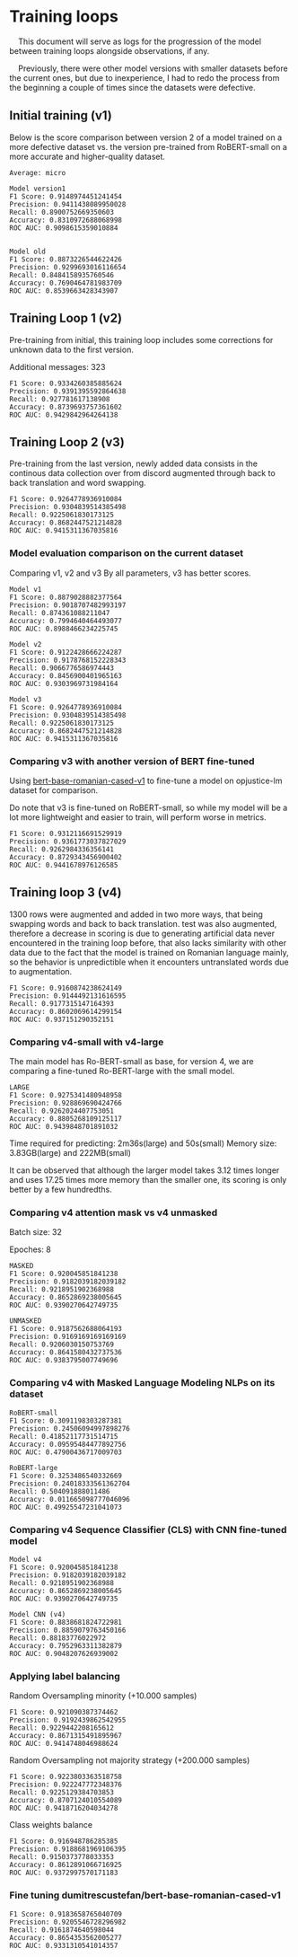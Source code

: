 
# Training loops

&nbsp;&nbsp;&nbsp;&nbsp;This document will serve as logs for the progression of the model between training loops alongside observations, if any.

&nbsp;&nbsp;&nbsp;&nbsp;Previously, there were other model versions with smaller datasets before the current ones, but due to inexperience, I had to redo the process from the beginning a couple of times since the datasets were defective.

## Initial training (v1)

Below is the score comparison between version 2 of a model trained on a more defective dataset vs. the version pre-trained from RoBERT-small on a more accurate and higher-quality dataset.

```
Average: micro

Model version1
F1 Score: 0.9148974451241454
Precision: 0.9411438089950028
Recall: 0.8900752669350603   
Accuracy: 0.8310972688068998 
ROC AUC: 0.9098615359010884  


Model old
F1 Score: 0.8873226544622426
Precision: 0.9299693016116654
Recall: 0.8484158935760546   
Accuracy: 0.7690464781983709
ROC AUC: 0.8539663428343907
```

## Training Loop 1 (v2)

Pre-training from initial, this training loop includes some corrections for unknown data to the first version.

Additional messages: 323

```
F1 Score: 0.9334260385885624
Precision: 0.9391395592864638
Recall: 0.927781617138908
Accuracy: 0.8739693757361602
ROC AUC: 0.9429842964264138
```

## Training Loop 2 (v3)

Pre-training from the last version, newly added data consists in the continous data collection over from discord augmented through back to back translation and word swapping.

```
F1 Score: 0.9264778936910084
Precision: 0.9304839514385498
Recall: 0.9225061830173125
Accuracy: 0.8682447521214828
ROC AUC: 0.9415311367035816
```

### Model evaluation comparison on the current dataset

Comparing v1, v2 and v3
By all parameters, v3 has better scores.

```
Model v1
F1 Score: 0.8879028882377564
Precision: 0.9018707482993197
Recall: 0.874361088211047    
Accuracy: 0.7994640464493077 
ROC AUC: 0.8988466234225745

Model v2
F1 Score: 0.9122428666224287
Precision: 0.9178768152228343
Recall: 0.9066776586974443   
Accuracy: 0.8456900401965163 
ROC AUC: 0.9303969731984164  

Model v3
F1 Score: 0.9264778936910084
Precision: 0.9304839514385498
Recall: 0.9225061830173125   
Accuracy: 0.8682447521214828 
ROC AUC: 0.9415311367035816
```

### Comparing v3 with another version of BERT fine-tuned
Using [bert-base-romanian-cased-v1](https://huggingface.co/dumitrescustefan/bert-base-romanian-cased-v1) to fine-tune a model on opjustice-lm dataset for comparison.

Do note that v3 is fine-tuned on RoBERT-small, so while my model will be a lot more lightweight and easier to train, will perform worse in metrics.

```
F1 Score: 0.9312116691529919
Precision: 0.9361773037827029
Recall: 0.9262984336356141
Accuracy: 0.8729343456900402
ROC AUC: 0.9441678976126585
```

## Training loop 3 (v4)
1300 rows were augmented and added in two more ways, that being swapping words and back to back translation.
test was also augmented, therefore a decrease in scoring is due to generating artificial data never encountered in the training loop before, that also lacks similarity with other data due to the fact that the model is trained on Romanian language mainly, so the behavior is unpredictible when it encounters untranslated words due to augmentation.

```
F1 Score: 0.9160874238624149
Precision: 0.9144492131616595
Recall: 0.9177315147164393
Accuracy: 0.8602069614299154
ROC AUC: 0.937151290352151
```

### Comparing v4-small with v4-large
The main model has Ro-BERT-small as base, for version 4, we are comparing a fine-tuned Ro-BERT-large with the small model.

```
LARGE
F1 Score: 0.9275341480948958
Precision: 0.928869690424766
Recall: 0.9262024407753051
Accuracy: 0.8805268109125117
ROC AUC: 0.9439848701891032
```

Time required for predicting: 2m36s(large) and 50s(small)
Memory size: 3.83GB(large) and 222MB(small)

It can be observed that although the larger model takes 3.12 times longer and uses 17.25 times more memory than the smaller one, its scoring is only better by a few hundredths.

### Comparing v4 attention mask vs v4 unmasked
Batch size: 32

Epoches: 8
```
MASKED
F1 Score: 0.920045851841238
Precision: 0.9182039182039182
Recall: 0.9218951902368988
Accuracy: 0.8652869238005645
ROC AUC: 0.9390270642749735

UNMASKED
F1 Score: 0.9187562688064193
Precision: 0.9169169169169169
Recall: 0.9206030150753769
Accuracy: 0.8641580432737536
ROC AUC: 0.9383795007749696
```

### Comparing v4 with Masked Language Modeling NLPs on its dataset

```
RoBERT-small
F1 Score: 0.3091198303287381
Precision: 0.24506094997898276
Recall: 0.41852117731514715   
Accuracy: 0.09595484477892756 
ROC AUC: 0.47900436717009703
```

```
RoBERT-large
F1 Score: 0.3253486540332669
Precision: 0.24018333561362704
Recall: 0.504091888011486
Accuracy: 0.011665098777046096
ROC AUC: 0.49925547231041073
```

### Comparing v4 Sequence Classifier (CLS) with CNN fine-tuned model
```
Model v4
F1 Score: 0.920045851841238
Precision: 0.9182039182039182
Recall: 0.9218951902368988
Accuracy: 0.8652869238005645
ROC AUC: 0.9390270642749735
```

```
Model CNN (v4)
F1 Score: 0.8838681824722981
Precision: 0.8859079763450166
Recall: 0.88183776022972
Accuracy: 0.7952963311382879
ROC AUC: 0.9048207626939002
```

### Applying label balancing
Random Oversampling minority
(+10.000 samples)

```
F1 Score: 0.921090387374462
Precision: 0.9192439862542955
Recall: 0.9229442208165612
Accuracy: 0.8671315491895967
ROC AUC: 0.9414748046988624
```

Random Oversampling not majority strategy
(+200.000 samples)
```
F1 Score: 0.9223803363518758
Precision: 0.922247772348376
Recall: 0.9225129384703853
Accuracy: 0.8707124010554089
ROC AUC: 0.9418716204034278
```

Class weights balance
```
F1 Score: 0.916948786285385
Precision: 0.9188681969106395
Recall: 0.9150373778033353
Accuracy: 0.8612891066716925
ROC AUC: 0.9372997570171183
```

### Fine tuning dumitrescustefan/bert-base-romanian-cased-v1

```
F1 Score: 0.9183658765040709
Precision: 0.9205546728296982
Recall: 0.9161874640598044
Accuracy: 0.8654353562005277
ROC AUC: 0.9331310541014357
```
